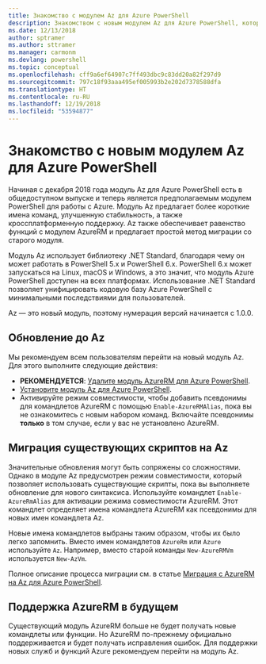 ```yaml
---
title: Знакомство с модулем Az для Azure PowerShell
description: Знакомством с новым модулем Az для Azure PowerShell, который заменяет модуль AzureRM.
ms.date: 12/13/2018
author: sptramer
ms.author: sttramer
ms.manager: carmonm
ms.devlang: powershell
ms.topic: conceptual
ms.openlocfilehash: cff9a6ef64907c7ff493dbc9c83dd20a82f297d9
ms.sourcegitcommit: 797c18f93aaa495ef005993b2e202d7378588dfa
ms.translationtype: HT
ms.contentlocale: ru-RU
ms.lasthandoff: 12/19/2018
ms.locfileid: "53594877"
---
```

# <a name="introducing-the-new-azure-powershell-az-module"></a>Знакомство с новым модулем Az для Azure PowerShell

Начиная с декабря 2018 года модуль Az для Azure PowerShell есть в общедоступном выпуске и теперь является предполагаемым модулем PowerShell для работы с Azure. Модуль Az предлагает более короткие имена команд, улучшенную стабильность, а также кроссплатформенную поддержку. Az также обеспечивает равенство функций с модулем AzureRM и предлагает простой метод миграции со старого модуля.

Модуль Az использует библиотеку .NET Standard, благодаря чему он может работать в PowerShell 5.x и PowerShell 6.x.
PowerShell 6.x может запускаться на Linux, macOS и Windows, а это значит, что модуль Azure PowerShell доступен на всех платформах.
Использование .NET Standard позволяет унифицировать кодовую базу Azure PowerShell с минимальными последствиями для пользователей.

Az — это новый модуль, поэтому нумерация версий начинается с 1.0.0.

## <a name="upgrade-to-az"></a>Обновление до Az

Мы рекомендуем всем пользователям перейти на новый модуль Az. Для этого выполните следующие действия:

* __РЕКОМЕНДУЕТСЯ__: [Удалите модуль AzureRM для Azure PowerShell](/powershell/azure/uninstall-az-ps#uninstall-the-azurerm-module).
* [Установите модуль Az для Azure PowerShell](/powershell/azure/install-az-ps).
* Активируйте режим совместимости, чтобы добавить псевдонимы для командлетов AzureRM с помощью `Enable-AzureRMAlias`, пока вы не ознакомитесь с новым набором команд. Включайте псевдонимы __только__ в том случае, если у вас не установлено AzureRM.

## <a name="migrate-existing-scripts-to-az"></a>Миграция существующих скриптов на Az

Значительные обновления могут быть сопряжены со сложностями. Однако в модуле Az предусмотрен режим совместимости, который позволяет использовать существующие скрипты, пока вы выполняете обновление для нового синтаксиса. Используйте командлет `Enable-AzureRmAlias` для активации режима совместимости AzureRM. Этот командлет определяет имена командлета AzureRM как псевдонимы для новых имен командлета Az.

Новые имена командлетов выбраны таким образом, чтобы их было легко запомнить. Вместо имен командлетов `AzureRm` или `Azure` используйте `Az`. Например, вместо старой команды `New-AzureRMVm` используется `New-AzVm`.

Полное описание процесса миграции см. в статье [Миграция с AzureRM на Az для Azure PowerShell](migrate-from-azurerm-to-az.md).

## <a name="the-future-of-support-for-azurerm"></a>Поддержка AzureRM в будущем

Существующий модуль AzureRM больше не будет получать новые командлеты или функции. Но AzureRM по-прежнему официально поддерживается и будет получать исправления ошибок. Для поддержки новых служб и функций Azure рекомендуем перейти на модуль Az.